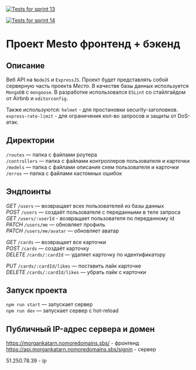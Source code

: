 [![Tests for sprint 13](https://github.com/KaerMorgan/express-mesto-gha/actions/workflows/tests-13-sprint.yml/badge.svg)](https://github.com/KaerMorgan/express-mesto-gha/actions/workflows/tests-13-sprint.yml)

[![Tests for sprint 14](https://github.com/KaerMorgan/express-mesto-gha/actions/workflows/tests-14-sprint.yml/badge.svg)](https://github.com/KaerMorgan/express-mesto-gha/actions/workflows/tests-14-sprint.yml)

# Проект Mesto фронтенд + бэкенд

## Описание

Веб API на `NodeJS` и `ExpressJS`. Проект будет представлять собой серверную часть проекта _Место_.
В качестве базы данных используется `MongoDB` с `mongoose`.
В разработке использовался `ESLint` со стайлгайдом от Airbnb и `editorconfig`.

Также используются:
`helmet` - для простановки security-заголовков.
`express-rate-limit` - для ограничения кол-во запросов и защиты от DoS-атак.

## Директории

`/routes` — папка с файлами роутера  
`/controllers` — папка с файлами контроллеров пользователя и карточки  
`/models` — папка с файлами описания схем пользователя и карточки
`/erros` — папка с файлами кастомных ошибок

## Эндпоинты

_GET_ `/users` — возвращает всех пользователей из базы данных  
_POST_ `/users` — создаёт пользователя с переданными в теле запроса  
_GET_ `/users/:userId` - возвращает пользователя по переданному id  
_PATCH_ `/users/me` — обновляет профиль  
_PATCH_ `/users/me/avatar` — обновляет аватар

_GET_ `/cards` — возвращает все карточки  
_POST_ `/cards` — создаёт карточку  
_DELETE_ `/cards/:cardId` — удаляет карточку по идентификатору

_PUT_ `/cards/:cardId/likes` — поставить лайк карточке  
_DELETE_ `/cards/:cardId/likes` — убрать лайк с карточки

## Запуск проекта

`npm run start` — запускает сервер  
`npm run dev` — запускает сервер с hot-reload

## Публичный IP-адрес сервера и домен

https://morgankatarn.nomoredomains.sbs/ - фронтенд
https://api.morgankatarn.nomoredomains.sbs/signin - сервер

51.250.78.39 - ip
